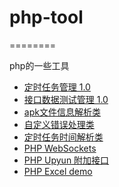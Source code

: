 <h1>php-tool</h1>
========
<p>
    php的一些工具
</p>

<ul>
    <li>
        <a href="https://github.com/wedv/php-tool/tree/master/scron_admin">定时任务管理 1.0</a>
    </li>
    <li>
        <a href="https://github.com/wedv/php-tool/tree/master/interface_test">接口数据测试管理 1.0</a>
    </li>
    <li>
        <a href="https://github.com/wedv/php-tool/blob/master/ApkParser.php">apk文件信息解析类</a>
    </li>
    <li>
        <a href="https://github.com/wedv/php-tool/blob/master/CErrorHandler.php">自定义错误处理类</a>
    </li>
    <li>
        <a href="https://github.com/wedv/php-tool/blob/master/CronEntry.php">定时任务时间解析类</a>
    </li>
    <li>
        <a href="https://github.com/wedv/php-tool/tree/master/PHP%20WebSockets">PHP WebSockets</a>
    </li>
    <li>
        <a href="https://github.com/wedv/php-tool/tree/master/Model_Upyun.php">PHP Upyun 附加接口</a>
    </li>
    <li>
        <a href="https://github.com/wedv/php-tool/tree/master/xls_demo">PHP Excel demo</a>
    </li>
</ul>


